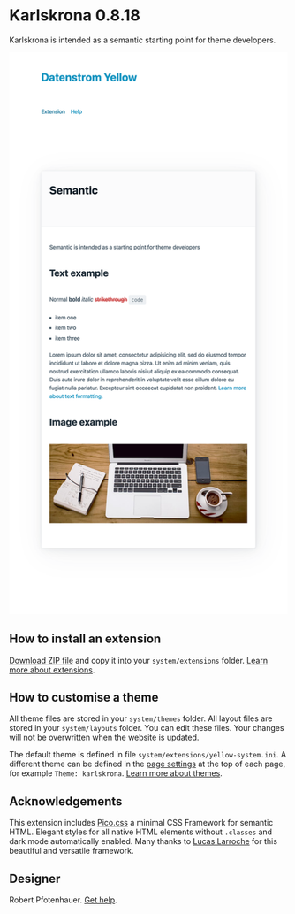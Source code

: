 # Karlskrona 0.8.18

Karlskrona is intended as a semantic starting point for theme developers.

<p align="center"><img src="karlskrona-screenshot.png?raw=true" alt="Screenshot"></p>

## How to install an extension

[Download ZIP file](https://github.com/pftnhr/yellow-karlskrona/archive/refs/heads/main.zip) and copy it into your `system/extensions` folder. [Learn more about extensions](https://github.com/annaesvensson/yellow-update).

## How to customise a theme

All theme files are stored in your `system/themes` folder. All layout files are stored in your `system/layouts` folder. You can edit these files. Your changes will not be overwritten when the website is updated.

The default theme is defined in file `system/extensions/yellow-system.ini`. A different theme can be defined in the [page settings](https://github.com/annaesvensson/yellow-core#settings-page) at the top of each page, for example `Theme: karlskrona`. [Learn more about themes](https://datenstrom.se/yellow/help/how-to-customise-a-theme).

## Acknowledgements

This extension includes [Pico.css](https://github.com/picocss) a minimal CSS Framework for semantic HTML. Elegant styles for all native HTML elements without `.classes` and dark mode automatically enabled. Many thanks to [Lucas Larroche](https://github.com/lucaslarroche) for this beautiful and versatile framework. 

## Designer

Robert Pfotenhauer. [Get help](https://datenstrom.se/yellow/help/).
